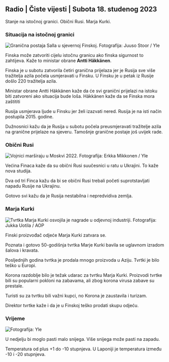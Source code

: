 ## Radio \| Čiste vijesti \| Subota 18. studenog 2023

Stanje na istočnoj granici. Obični Rusi. Marja Kurki.

### Situacija na istočnoj granici

![Granična postaja Salla u sjevernoj Finskoj. Fotografija: Juuso Stoor / Yle](https://images.cdn.yle.fi/image/upload/c_crop,h_3033,w_5392,x_0,y_144/ar_1.7777777777777777,c_fill,g_faces,h_675,w_1200/dpr_1.0/q_auto:eco/f_auto/fl_lossy/v1700230392/39-1202451655773834805e)

Finska može zatvoriti cijelu istočnu granicu ako finska sigurnost to zahtijeva. Kaže to ministar obrane **Antti Häkkänen**.

Finska je u subotu zatvorila četiri granična prijelaza jer je Rusija sve više tražitelja azila počela usmjeravati u Finsku. U Finsku je u petak iz Rusije došlo 220 tražitelja azila.

Ministar obrane Antti Häkkänen kaže da će svi granični prijelazi na istoku biti zatvoreni ako situacija bude loša. Häkkänen kaže da se Finska mora zaštititi

Rusija usmjerava ljude u Finsku jer želi izazvati nered. Rusija je na isti način postupila 2015. godine.

Dužnosnici kažu da je Rusija u subotu počela preusmjeravati tražitelje azila na granične prijelaze na sjeveru. Tamošnje granične postaje još uvijek rade.

### Obični Rusi

![Vojnici marširaju u Moskvi 2022. Fotografija: Erkka Mikkonen / Yle](https://images.cdn.yle.fi/image/upload/c_crop,h_2250,w_4000,x_0,y_620/ar_1.7777777777777777,c_fill,g_faces,h_675,w_1200/dpr_1.0/q_auto:eco/f_auto/fl_lossy/v1652081791/39-9521386278c4035763b)

Većina Finaca kaže da su obični Rusi suučesnici u ratu u Ukrajini. To kaže nova studija.

Dva od tri Finca kažu da bi se obični Rusi trebali početi suprotstavljati napadu Rusije na Ukrajinu.

Gotovo svi kažu da je Rusija nestabilna i nepredvidiva zemlja.

### Marja Kurki

![Tvrtka Marja Kurki osvojila je nagrade u odjevnoj industriji. Fotografija: Jukka Uotila / AOP](https://images.cdn.yle.fi/image/upload/c_crop,h_2089,w_3715,x_1,y_0/ar_1.7777777777777777,c_fill,g_faces,h_675,w_1200/dpr_1.0/q_auto:eco/f_auto/fl_lossy/v1700215518/39-120216565573a69289c3)

Finski proizvođač odjeće Marja Kurki zatvara se.

Poznata i gotovo 50-godišnja tvrtka Marje Kurki bavila se uglavnom izradom šalova i kravata.

Posljednjih godina tvrtka je prodala mnogo proizvoda u Aziju. Tvrtki je bilo teško u Europi.

Korona razdoblje bilo je težak udarac za tvrtku Marja Kurki. Proizvodi tvrtke bili su popularni pokloni na zabavama, ali zbog korona virusa zabave su prestale.

Turisti su za tvrtku bili važni kupci, no Korona je zaustavila i turizam.

Direktor tvrtke kaže i da je u Finskoj teško prodati skupu odjeću.

### Vrijeme

![ Fotografija: Yle](https://images.cdn.yle.fi/image/upload/c_crop,h_1080,w_1919,x_0,y_0/ar_1.7777777777777777,c_fill,g_faces,h_675,w_1200/dpr_1.0/q_auto:eco/f_auto/fl_lossy/v1700323494/39-12028456558e083321cf)

U nedjelju bi moglo pasti malo snijega. Više snijega može pasti na zapadu.

Temperatura od plus +1 do -10 stupnjeva. U Laponiji je temperatura između -10 i -20 stupnjeva.